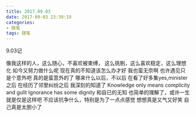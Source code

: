 ```yaml
---
title: 2017.09.03
date: 2017-09-03 23:39:19
categories: 
- 随笔
tags: 随笔
---
```


9.03记
<!-- more -->
像我这样的人，这么随心，不喜欢被束缚，
这么挑剔，这么喜欢稳定，这么理想化
如今又努力做什么呢
现在真的不知道该怎么办才好
我也蛮无奈啊
也许遇见只是个意外吧
真的是蛮意外的了
哪来什么以后，不以后
在看了好多集yes,minister之后
在经历了邻里纠纷之后
我深刻的知道了
Knowledge only means complicity and gulit
Ignorance has some dignity
和自已的无知
也简单的理解了，或许一生就是仅是这样吧
不应该抗争什么，特别是为了一点点感觉
想想真是又气又好笑
自己真是太胆小了